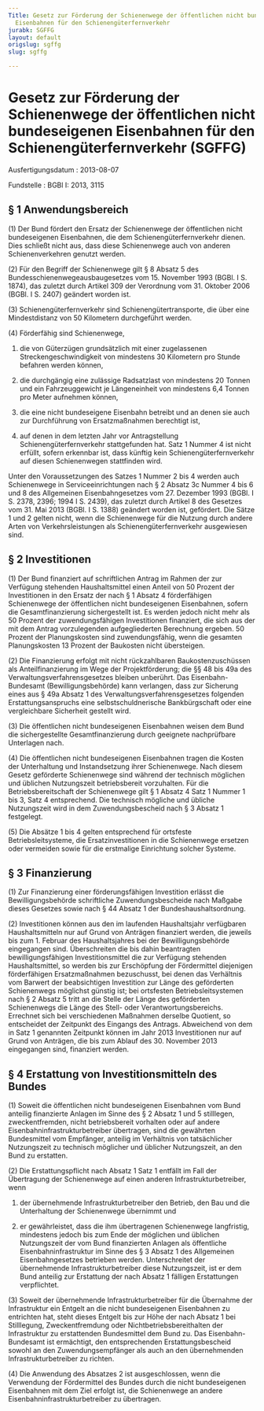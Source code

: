 ```yaml
---
Title: Gesetz zur Förderung der Schienenwege der öffentlichen nicht bundeseigenen
  Eisenbahnen für den Schienengüterfernverkehr
jurabk: SGFFG
layout: default
origslug: sgffg
slug: sgffg

---
```


# Gesetz zur Förderung der Schienenwege der öffentlichen nicht bundeseigenen Eisenbahnen für den Schienengüterfernverkehr (SGFFG)

Ausfertigungsdatum
:   2013-08-07

Fundstelle
:   BGBl I: 2013, 3115


## § 1 Anwendungsbereich

(1) Der Bund fördert den Ersatz der Schienenwege der öffentlichen
nicht bundeseigenen Eisenbahnen, die dem Schienengüterfernverkehr
dienen. Dies schließt nicht aus, dass diese Schienenwege auch von
anderen Schienenverkehren genutzt werden.

(2) Für den Begriff der Schienenwege gilt § 8 Absatz 5 des
Bundesschienenwegeausbaugesetzes vom 15. November 1993 (BGBl. I S.
1874), das zuletzt durch Artikel 309 der Verordnung vom 31. Oktober
2006 (BGBl. I S. 2407) geändert worden ist.

(3) Schienengüterfernverkehr sind Schienengütertransporte, die über
eine Mindestdistanz von 50 Kilometern durchgeführt werden.

(4) Förderfähig sind Schienenwege,

1.  die von Güterzügen grundsätzlich mit einer zugelassenen
    Streckengeschwindigkeit von mindestens 30 Kilometern pro Stunde
    befahren werden können,


2.  die durchgängig eine zulässige Radsatzlast von mindestens 20 Tonnen
    und ein Fahrzeuggewicht je Längeneinheit von mindestens 6,4 Tonnen pro
    Meter aufnehmen können,


3.  die eine nicht bundeseigene Eisenbahn betreibt und an denen sie auch
    zur Durchführung von Ersatzmaßnahmen berechtigt ist,


4.  auf denen in dem letzten Jahr vor Antragstellung
    Schienengüterfernverkehr stattgefunden hat. Satz 1 Nummer 4 ist nicht
    erfüllt, sofern erkennbar ist, dass künftig kein
    Schienengüterfernverkehr auf diesen Schienenwegen stattfinden wird.



Unter den Voraussetzungen des Satzes 1 Nummer 2 bis 4 werden auch
Schienenwege in Serviceeinrichtungen nach § 2 Absatz 3c Nummer 4 bis 6
und 8 des Allgemeinen Eisenbahngesetzes vom 27. Dezember 1993 (BGBl. I
S. 2378, 2396; 1994 I S. 2439), das zuletzt durch Artikel 8 des
Gesetzes vom 31. Mai 2013 (BGBl. I S. 1388) geändert worden ist,
gefördert. Die Sätze 1 und 2 gelten nicht, wenn die Schienenwege für
die Nutzung durch andere Arten von Verkehrsleistungen als
Schienengüterfernverkehr ausgewiesen sind.


## § 2 Investitionen

(1) Der Bund finanziert auf schriftlichen Antrag im Rahmen der zur
Verfügung stehenden Haushaltsmittel einen Anteil von 50 Prozent der
Investitionen in den Ersatz der nach § 1 Absatz 4 förderfähigen
Schienenwege der öffentlichen nicht bundeseigenen Eisenbahnen, sofern
die Gesamtfinanzierung sichergestellt ist. Es werden jedoch nicht mehr
als 50 Prozent der zuwendungsfähigen Investitionen finanziert, die
sich aus der mit dem Antrag vorzulegenden aufgegliederten Berechnung
ergeben. 50 Prozent der Planungskosten sind zuwendungsfähig, wenn die
gesamten Planungskosten 13 Prozent der Baukosten nicht übersteigen.

(2) Die Finanzierung erfolgt mit nicht rückzahlbaren
Baukostenzuschüssen als Anteilfinanzierung im Wege der
Projektförderung; die §§ 48 bis 49a des Verwaltungsverfahrensgesetzes
bleiben unberührt. Das Eisenbahn-Bundesamt (Bewilligungsbehörde) kann
verlangen, dass zur Sicherung eines aus § 49a Absatz 1 des
Verwaltungsverfahrensgesetzes folgenden Erstattungsanspruchs eine
selbstschuldnerische Bankbürgschaft oder eine vergleichbare Sicherheit
gestellt wird.

(3) Die öffentlichen nicht bundeseigenen Eisenbahnen weisen dem Bund
die sichergestellte Gesamtfinanzierung durch geeignete nachprüfbare
Unterlagen nach.

(4) Die öffentlichen nicht bundeseigenen Eisenbahnen tragen die Kosten
der Unterhaltung und Instandsetzung ihrer Schienenwege. Nach diesem
Gesetz geförderte Schienenwege sind während der technisch möglichen
und üblichen Nutzungszeit betriebsbereit vorzuhalten. Für die
Betriebsbereitschaft der Schienenwege gilt § 1 Absatz 4 Satz 1 Nummer
1 bis 3, Satz 4 entsprechend. Die technisch mögliche und übliche
Nutzungszeit wird in dem Zuwendungsbescheid nach § 3 Absatz 1
festgelegt.

(5) Die Absätze 1 bis 4 gelten entsprechend für ortsfeste
Betriebsleitsysteme, die Ersatzinvestitionen in die Schienenwege
ersetzen oder vermeiden sowie für die erstmalige Einrichtung solcher
Systeme.


## § 3 Finanzierung

(1) Zur Finanzierung einer förderungsfähigen Investition erlässt die
Bewilligungsbehörde schriftliche Zuwendungsbescheide nach Maßgabe
dieses Gesetzes sowie nach § 44 Absatz 1 der Bundeshaushaltsordnung.

(2) Investitionen können aus den im laufenden Haushaltsjahr
verfügbaren Haushaltsmitteln nur auf Grund von Anträgen finanziert
werden, die jeweils bis zum 1. Februar des Haushaltsjahres bei der
Bewilligungsbehörde eingegangen sind. Überschreiten die bis dahin
beantragten bewilligungsfähigen Investitionsmittel die zur Verfügung
stehenden Haushaltsmittel, so werden bis zur Erschöpfung der
Fördermittel diejenigen förderfähigen Ersatzmaßnahmen bezuschusst, bei
denen das Verhältnis vom Barwert der beabsichtigen Investition zur
Länge des geförderten Schienenwegs möglichst günstig ist; bei
ortsfesten Betriebsleitsystemen nach § 2 Absatz 5 tritt an die Stelle
der Länge des geförderten Schienenwegs die Länge des Stell- oder
Verantwortungsbereichs. Errechnet sich bei verschiedenen Maßnahmen
derselbe Quotient, so entscheidet der Zeitpunkt des Eingangs des
Antrags. Abweichend von dem in Satz 1 genannten Zeitpunkt können im
Jahr 2013 Investitionen nur auf Grund von Anträgen, die bis zum Ablauf
des 30. November 2013 eingegangen sind, finanziert werden.


## § 4 Erstattung von Investitionsmitteln des Bundes

(1) Soweit die öffentlichen nicht bundeseigenen Eisenbahnen vom Bund
anteilig finanzierte Anlagen im Sinne des § 2 Absatz 1 und 5
stilllegen, zweckentfremden, nicht betriebsbereit vorhalten oder auf
andere Eisenbahninfrastrukturbetreiber übertragen, sind die gewährten
Bundesmittel vom Empfänger, anteilig im Verhältnis von tatsächlicher
Nutzungszeit zu technisch möglicher und üblicher Nutzungszeit, an den
Bund zu erstatten.

(2) Die Erstattungspflicht nach Absatz 1 Satz 1 entfällt im Fall der
Übertragung der Schienenwege auf einen anderen Infrastrukturbetreiber,
wenn

1.  der übernehmende Infrastrukturbetreiber den Betrieb, den Bau und die
    Unterhaltung der Schienenwege übernimmt und


2.  er gewährleistet, dass die ihm übertragenen Schienenwege langfristig,
    mindestens jedoch bis zum Ende der möglichen und üblichen Nutzungszeit
    der vom Bund finanzierten Anlagen als öffentliche
    Eisenbahninfrastruktur im Sinne des § 3 Absatz 1 des Allgemeinen
    Eisenbahngesetzes betrieben werden. Unterschreitet der übernehmende
    Infrastrukturbetreiber diese Nutzungszeit, ist er dem Bund anteilig
    zur Erstattung der nach Absatz 1 fälligen Erstattungen verpflichtet.




(3) Soweit der übernehmende Infrastrukturbetreiber für die Übernahme
der Infrastruktur ein Entgelt an die nicht bundeseigenen Eisenbahnen
zu entrichten hat, steht dieses Entgelt bis zur Höhe der nach Absatz 1
bei Stilllegung, Zweckentfremdung oder Nichtbetriebsbereithalten der
Infrastruktur zu erstattenden Bundesmittel dem Bund zu. Das Eisenbahn-
Bundesamt ist ermächtigt, den entsprechenden Erstattungsbescheid
sowohl an den Zuwendungsempfänger als auch an den übernehmenden
Infrastrukturbetreiber zu richten.

(4) Die Anwendung des Absatzes 2 ist ausgeschlossen, wenn die
Verwendung der Fördermittel des Bundes durch die nicht bundeseigenen
Eisenbahnen mit dem Ziel erfolgt ist, die Schienenwege an andere
Eisenbahninfrastrukturbetreiber zu übertragen.

